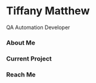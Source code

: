 <div>
  <h1>Tiffany Matthew</h1>
  <p>QA Automation Developer</p>
</div>

### About Me
### Current Project
<!-- ### Past Projects -->
### Reach Me




